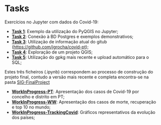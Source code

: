# Tasks
 Exercícios no Jupyter com dados do Covid-19:
 * [**Task 1**](https://github.com/BM-a81824/Epidemiologia/blob/master/Tasks/01-qgis.ipynb): Exemplo da utilização do PyQGIS no Jupyter;
 * [**Task 2**](https://github.com/BM-a81824/Epidemiologia/blob/master/Tasks/02-SQL.ipynb): Conexão à BD Postgres e exemplos demonstrativos;
 * [**Task 3**](https://github.com/BM-a81824/Epidemiologia/blob/master/Tasks/03-qgis_latest_geopackage.ipynb): Utilização de informação atual do gitub (https://github.com/jgrocha/covid-pt);
 * [**Task 4**](https://github.com/BM-a81824/Epidemiologia/blob/master/Tasks/04-QGIS_explore_Jupyter.ipynb): Exploração de um projeto QGIS;
 * [**Task 5**](https://github.com/BM-a81824/Epidemiologia/blob/master/Tasks/05-Latest_geopackage_to_SQL.ipynb): Utilização do gpkg mais recente e upload automático para o SQL;
 
 Estes três ficheiros (.ipynb) correspondem ao processo de construção do projeto final, contudo a versão mais recente e completa encontra-se na pasta [SIG-FinalProject](https://github.com/BM-a81824/Epidemiologia/tree/master/SIG-FinalProject)
 * [**WorkInProgress-PT**](https://github.com/BM-a81824/Epidemiologia/blob/master/Tasks/WorkInProgress-PT.ipynb): Apresentação dos casos de Covid-19 por concelho e distrito em PT;
 * [**WorkInProgress-WW**](https://github.com/BM-a81824/Epidemiologia/blob/master/Tasks/WorkInProgress-WW.ipynb): Apresentação dos casos de morte, recuperação e top 10 no mundo;
 * [**WorkInProgress-TrackingCovid**](https://github.com/BM-a81824/Epidemiologia/blob/master/Tasks/WorkInProgress-TrackingCovid.ipynb): Gráficos representativos da evolução dos países;

